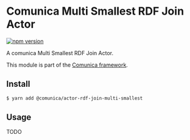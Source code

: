 # Comunica Multi Smallest RDF Join Actor

[![npm version](https://badge.fury.io/js/%40comunica%2Factor-rdf-join-multi-smallest.svg)](https://www.npmjs.com/package/@comunica/actor-rdf-join-multi-smallest)

A comunica Multi Smallest RDF Join Actor.

This module is part of the [Comunica framework](https://github.com/comunica/comunica).

## Install

```bash
$ yarn add @comunica/actor-rdf-join-multi-smallest
```

## Usage

TODO
